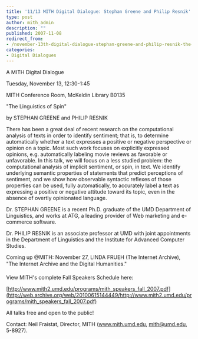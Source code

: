 ```yaml
---
title: '11/13 MITH Digital Dialogue: Stephan Greene and Philip Resnik'
type: post
author: mith_admin
description: ""
published: 2007-11-08
redirect_from: 
- /november-13th-digital-dialogue-stephan-greene-and-philip-resnik-the-linguistics-of-spin/
categories:
- Digital Dialogues
---
```

A MITH Digital Dialogue

Tuesday, November 13, 12:30-1:45

MITH Conference Room, McKeldin Library B0135

"The Linguistics of Spin"

by STEPHAN GREENE and PHILIP RESNIK

There has been a great deal of recent research on the computational analysis of texts in order to identify sentiment; that is, to determine automatically whether a text expresses a positive or negative perspective or opinion on a topic. Most such work focuses on explicitly expressed opinions, e.g. automatically labeling movie reviews as favorable or unfavorable. In this talk, we will focus on a less studied problem: the computational analysis of implicit sentiment, or spin, in text. We identify underlying semantic properties of statements that predict perceptions of sentiment, and we show how observable syntactic reflexes of those properties can be used, fully automatically, to accurately label a text as expressing a positive or negative attitude toward its topic, even in the absence of overtly opinionated language.

Dr. STEPHAN GREENE is a recent Ph.D. graduate of the UMD Department of Linguistics, and works at ATG, a leading provider of Web marketing and e-commerce software.

Dr. PHILIP RESNIK is an associate professor at UMD with joint appointments in the Department of Linguistics and the Institute for Advanced Computer Studies.

Coming up @MITH: November 27, LINDA FRUEH (The Internet Archive), "The Internet Archive and the Digital Humanities."

View MITH's complete Fall Speakers Schedule here:

[http://www.mith2.umd.edu/programs/mith_speakers_fall_2007.pdf](http://web.archive.org/web/20100615144449/http://www.mith2.umd.edu/programs/mith_speakers_fall_2007.pdf)

All talks free and open to the public!

Contact: Neil Fraistat, Director, MITH (www.mith.umd.edu, mith@umd.edu, 5-8927).
